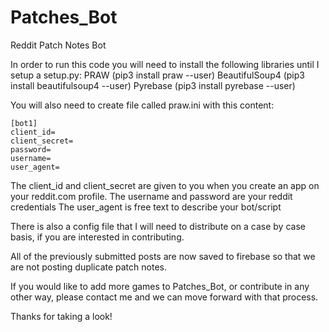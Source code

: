 # Patches_Bot
Reddit Patch Notes Bot

In order to run this code you will need to install the following libraries until I setup a setup.py: 
PRAW (pip3 install praw --user) 
BeautifulSoup4 (pip3 install beautifulsoup4 --user) 
Pyrebase (pip3 install pyrebase --user) 

You will also need to create file called praw.ini with this content: 
```
[bot1]
client_id=
client_secret=
password=
username=
user_agent=
```

The client_id and client_secret are given to you when you create an app on your reddit.com profile. 
The username and password are your reddit credentials
The user_agent is free text to describe your bot/script 


There is also a config file that I will need to distribute on a case by case basis, if you are interested in 
contributing. 

All of the previously submitted posts are now saved to firebase so that we are not posting duplicate patch notes. 
  
If you would like to add more games to Patches_Bot, or contribute in any other way, please contact me and we can move forward with that process.  

Thanks for taking a look! 
